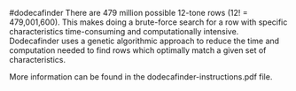#dodecafinder
There are 479 million possible 12-tone rows (12! = 479,001,600). This makes doing a brute-force search for a row with specific characteristics time-consuming and computationally intensive. Dodecafinder uses a genetic algorithmic approach to reduce the time and computation needed to find rows which optimally match a given set of characteristics.

More information can be found in the dodecafinder-instructions.pdf file.
